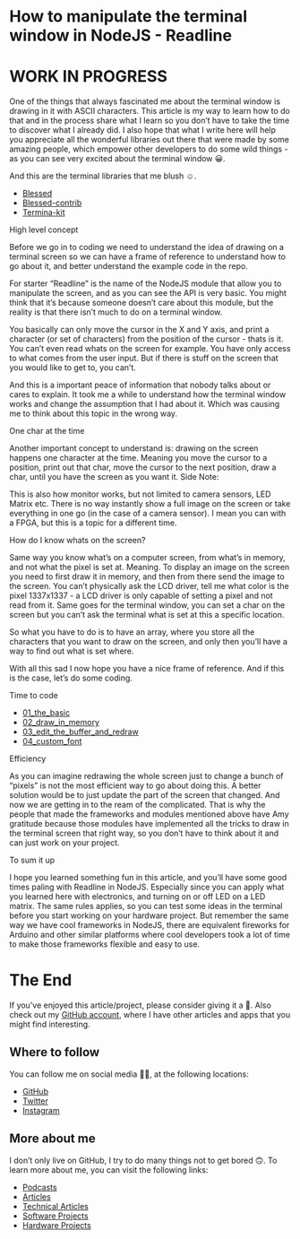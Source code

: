 # How to manipulate the terminal window in NodeJS - Readline

# WORK IN PROGRESS

One of the things that always fascinated me about the terminal window is drawing in it with ASCII characters. This article is my way to learn how to do that and in the process share what I learn so you don’t have to take the time to discover what I already did. I also hope that what I write here will help you appreciate all the wonderful libraries out there that were made by some amazing people, which empower other developers to do some wild things - as you can see very excited about the terminal window 😀.

And this are the terminal libraries that me blush ☺️.

- [Blessed](https://www.npmjs.com/package/blessed)
- [Blessed-contrib](https://github.com/yaronn/blessed-contrib)
- [Termina-kit](https://www.npmjs.com/package/terminal-kit)

High level concept

Before we go in to coding we need to understand the idea of drawing on a terminal screen so we can have a frame of reference to understand how to go about it, and better understand the example code in the repo.

For starter “Readline” is the name of the NodeJS module that allow you to manipulate the screen, and as you can see the API is very basic. You might think that it’s because someone doesn’t care about this module, but the reality is that there isn’t much to do on a terminal window.

You basically can only move the cursor in the X and Y axis, and print a character (or set of characters) from the position of the cursor - thats is it. You can’t even read whats on the screen for example. You have only access to what comes from the user input. But if there is stuff on the screen that you would like to get to, you can’t.

And this is a important peace of information that nobody talks about or cares to explain. It took me a while to understand how the terminal window works and change the assumption that I had about it. Which was causing me to think about this topic in the wrong way.

One char at the time

Another important concept to understand is: drawing on the screen happens one character at the time. Meaning you move the cursor to a position, print out that char, move the cursor to the next position, draw a char, until you have the screen as you want it.
Side Note:

This is also how monitor works, but not limited to camera sensors, LED Matrix etc. There is no way instantly show a full image on the screen or take everything in one go (in the case of a camera sensor). I mean you can with a FPGA, but this is a topic for a different time.

How do I know whats on the screen?

Same way you know what’s on a computer screen, from what’s in memory, and not what the pixel is set at. Meaning. To display an image on the screen you need to first draw it in memory, and then from there send the image to the screen. You can’t physically ask the LCD driver, tell me what color is the pixel 1337x1337 - a LCD driver is only capable of setting a pixel and not read from it. Same goes for the terminal window, you can set a char on the screen but you can’t ask the terminal what is set at this a specific location.

So what you have to do is to have an array, where you store all the characters that you want to draw on the screen, and only then you’ll have a way to find out what is set where.

With all this sad I now hope you have a nice frame of reference. And if this is the case, let’s do some coding.

Time to code

- [01_the_basic]()
- [02_draw_in_memory]()
- [03_edit_the_buffer_and_redraw]()
- [04_custom_font]()

Efficiency

As you can imagine redrawing the whole screen just to change a bunch of “pixels” is not the most efficient way to go about doing this. A better solution would be to just update the part of the screen that changed. And now we are getting in to the ream of the complicated. That is why the people that made the frameworks and modules mentioned above have Amy gratitude because those modules have implemented all the tricks to draw in the terminal screen that right way, so you don’t have to think about it and can just work on your project.

To sum it up

I hope you learned something fun in this article, and you’ll have some good times paling with Readline in NodeJS. Especially since you can apply what you learned here with electronics, and turning on or off LED on a LED matrix. The same rules applies, so you can test some ideas in the terminal before you start working on your hardware project. But remember the same way we have cool frameworks in NodeJS, there are equivalent fireworks for Arduino and other similar platforms where cool developers took a lot of time to make those frameworks flexible and easy to use.

# The End

If you've enjoyed this article/project, please consider giving it a 🌟. Also check out my [GitHub account](https://github.com/davidgatti), where I have other articles and apps that you might find interesting.

## Where to follow

You can follow me on social media 🐙😇, at the following locations:

- [GitHub](https://github.com/davidgatti)
- [Twitter](https://twitter.com/dawidgatti)
- [Instagram](https://www.instagram.com/gattidavid/)

## More about me

I don’t only live on GitHub, I try to do many things not to get bored 🙃. To learn more about me, you can visit the following links:

- [Podcasts](http://david.gatti.pl/podcasts)
- [Articles](http://david.gatti.pl/articles)
- [Technical Articles](http://david.gatti.pl/technical_articles)
- [Software Projects](http://david.gatti.pl/software_projects)
- [Hardware Projects](http://david.gatti.pl/hardware_projects)

